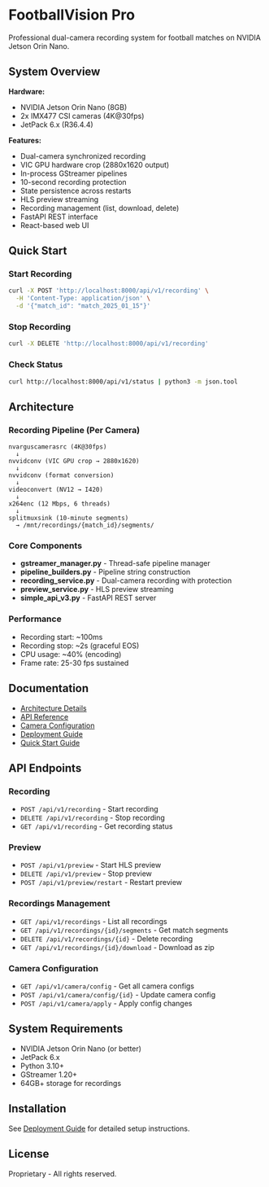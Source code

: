 # FootballVision Pro

Professional dual-camera recording system for football matches on NVIDIA Jetson Orin Nano.

## System Overview

**Hardware:**
- NVIDIA Jetson Orin Nano (8GB)
- 2x IMX477 CSI cameras (4K@30fps)
- JetPack 6.x (R36.4.4)

**Features:**
- Dual-camera synchronized recording
- VIC GPU hardware crop (2880x1620 output)
- In-process GStreamer pipelines
- 10-second recording protection
- State persistence across restarts
- HLS preview streaming
- Recording management (list, download, delete)
- FastAPI REST interface
- React-based web UI

## Quick Start

### Start Recording
```bash
curl -X POST 'http://localhost:8000/api/v1/recording' \
  -H 'Content-Type: application/json' \
  -d '{"match_id": "match_2025_01_15"}'
```

### Stop Recording
```bash
curl -X DELETE 'http://localhost:8000/api/v1/recording'
```

### Check Status
```bash
curl http://localhost:8000/api/v1/status | python3 -m json.tool
```

## Architecture

### Recording Pipeline (Per Camera)
```
nvarguscamerasrc (4K@30fps)
  ↓
nvvidconv (VIC GPU crop → 2880x1620)
  ↓
nvvidconv (format conversion)
  ↓
videoconvert (NV12 → I420)
  ↓
x264enc (12 Mbps, 6 threads)
  ↓
splitmuxsink (10-minute segments)
  → /mnt/recordings/{match_id}/segments/
```

### Core Components
- **gstreamer_manager.py** - Thread-safe pipeline manager
- **pipeline_builders.py** - Pipeline string construction
- **recording_service.py** - Dual-camera recording with protection
- **preview_service.py** - HLS preview streaming
- **simple_api_v3.py** - FastAPI REST server

### Performance
- Recording start: ~100ms
- Recording stop: ~2s (graceful EOS)
- CPU usage: ~40% (encoding)
- Frame rate: 25-30 fps sustained

## Documentation

- [Architecture Details](docs/ARCHITECTURE.md)
- [API Reference](docs/technical/API_REFERENCE.md)
- [Camera Configuration](docs/CAMERA_CONFIGURATION.md)
- [Deployment Guide](docs/DEPLOYMENT_GUIDE.md)
- [Quick Start Guide](docs/user/QUICK_START_GUIDE.md)

## API Endpoints

### Recording
- `POST /api/v1/recording` - Start recording
- `DELETE /api/v1/recording` - Stop recording
- `GET /api/v1/recording` - Get recording status

### Preview
- `POST /api/v1/preview` - Start HLS preview
- `DELETE /api/v1/preview` - Stop preview
- `POST /api/v1/preview/restart` - Restart preview

### Recordings Management
- `GET /api/v1/recordings` - List all recordings
- `GET /api/v1/recordings/{id}/segments` - Get match segments
- `DELETE /api/v1/recordings/{id}` - Delete recording
- `GET /api/v1/recordings/{id}/download` - Download as zip

### Camera Configuration
- `GET /api/v1/camera/config` - Get all camera configs
- `POST /api/v1/camera/config/{id}` - Update camera config
- `POST /api/v1/camera/apply` - Apply config changes

## System Requirements

- NVIDIA Jetson Orin Nano (or better)
- JetPack 6.x
- Python 3.10+
- GStreamer 1.20+
- 64GB+ storage for recordings

## Installation

See [Deployment Guide](docs/DEPLOYMENT_GUIDE.md) for detailed setup instructions.

## License

Proprietary - All rights reserved.
